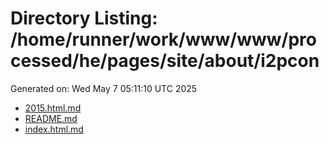 # Directory Listing: /home/runner/work/www/www/processed/he/pages/site/about/i2pcon
Generated on: Wed May  7 05:11:10 UTC 2025

- [2015.html.md](2015.html.md)
- [README.md](README.md)
- [index.html.md](index.html.md)
